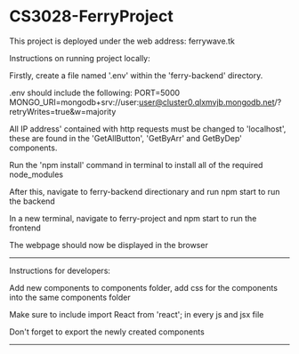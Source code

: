 # CS3028-FerryProject

This project is deployed under the web address: ferrywave.tk

Instructions on running project locally: 

Firstly, create a file named '.env' within the 'ferry-backend' directory.

.env should include the following:
PORT=5000
MONGO_URI=mongodb+srv://user:user@cluster0.qlxmvjb.mongodb.net/?retryWrites=true&w=majority

All IP address' contained with http requests must be changed to 'localhost', these are found in the 'GetAllButton', 'GetByArr' and GetByDep' components. 

Run the 'npm install' command in terminal to install all of the required node_modules

After this, navigate to ferry-backend directionary and run npm start to run the backend

In a new terminal, navigate to ferry-project and npm start to run the frontend

The webpage should now be displayed in the browser

---

Instructions for developers:

Add new components to components folder, add css for the components into the same components folder

Make sure to include import React from 'react'; in every js and jsx file

Don't forget to export the newly created components

---
